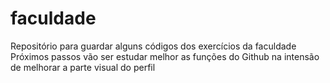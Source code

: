 # faculdade
Repositório para guardar alguns códigos dos exercícios da faculdade
Próximos passos vão ser estudar melhor as funções do Github na intensão de melhorar a parte visual do perfil
